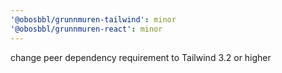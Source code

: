 ```yaml
---
'@obosbbl/grunnmuren-tailwind': minor
'@obosbbl/grunnmuren-react': minor
---
```


change peer dependency requirement to Tailwind 3.2 or higher
